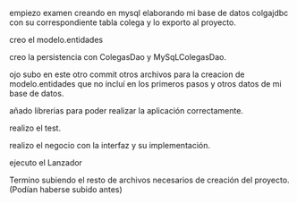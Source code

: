 empiezo examen creando en mysql elaborando mi base de datos colgajdbc con su correspondiente tabla colega y lo exporto al proyecto.

creo el modelo.entidades

creo la persistencia con ColegasDao y MySqLColegasDao.

ojo subo en este otro commit otros archivos para la creacion de modelo.entidades que no incluí en los primeros pasos y otros datos de mi base de datos.

añado librerias para poder realizar la aplicación correctamente.

realizo el test.

realizo el negocio con la interfaz y su implementación.

ejecuto el Lanzador

Termino subiendo el resto de  archivos necesarios de creación del proyecto.(Podían haberse subido antes)
